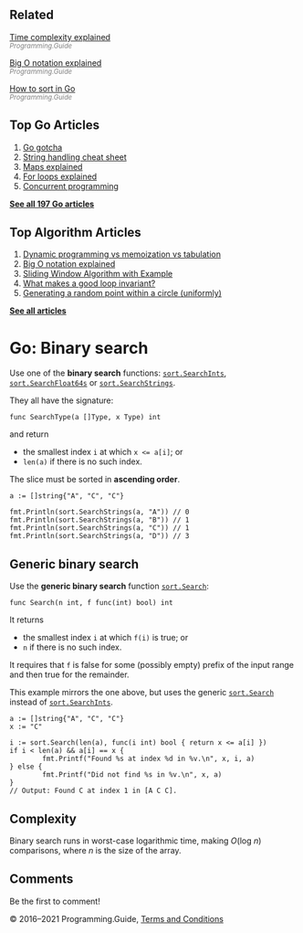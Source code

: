 <span class="underline"></span>

<span class="underline"></span>

Related
-------

[Time complexity explained](../time-complexity-explained.html)  
<span style="color: grey; font-style: italic; font-size: smaller">Programming.Guide</span>

[Big O notation explained](../big-o-notation-explained.html)  
<span style="color: grey; font-style: italic; font-size: smaller">Programming.Guide</span>

[How to sort in Go](how-to-sort-in-go.html)  
<span style="color: grey; font-style: italic; font-size: smaller">Programming.Guide</span>

Top Go Articles
---------------

1.  [Go gotcha](go-gotcha.html)
2.  [String handling cheat sheet](string-functions-reference-cheat-sheet.html)
3.  [Maps explained](maps-explained.html)
4.  [For loops explained](for-loop.html)
5.  [Concurrent programming](go-concurrency-tutorial.html)

[**See all 197 Go articles**](index.html)

<span class="underline"></span>

Top Algorithm Articles
----------------------

1.  [Dynamic programming vs memoization vs tabulation](../dynamic-programming-vs-memoization-vs-tabulation.html)
2.  [Big O notation explained](../big-o-notation-explained.html)
3.  [Sliding Window Algorithm with Example](../sliding-window-example.html)
4.  [What makes a good loop invariant?](../what-makes-a-good-loop-invariant.html)
5.  [Generating a random point within a circle (uniformly)](../random-point-within-circle.html)

[**See all articles**](../index.html)

Go: Binary search
=================

Use one of the **binary search** functions: [`sort.SearchInts`](https://golang.org/pkg/sort/#SearchInts), [`sort.SearchFloat64s`](https://golang.org/pkg/sort/#SearchFloat64s) or [`sort.SearchStrings`](https://golang.org/pkg/sort/#SearchStrings).

They all have the signature:

    func SearchType(a []Type, x Type) int

and return

-   the smallest index `i` at which `x <= a[i]`; or
-   `len(a)` if there is no such index.

The slice must be sorted in **ascending order**.

    a := []string{"A", "C", "C"}

    fmt.Println(sort.SearchStrings(a, "A")) // 0
    fmt.Println(sort.SearchStrings(a, "B")) // 1
    fmt.Println(sort.SearchStrings(a, "C")) // 1
    fmt.Println(sort.SearchStrings(a, "D")) // 3

Generic binary search
---------------------

Use the **generic binary search** function [`sort.Search`](https://golang.org/pkg/sort/#Search):

    func Search(n int, f func(int) bool) int

It returns

-   the smallest index `i` at which `f(i)` is true; or
-   `n` if there is no such index.

It requires that `f` is false for some (possibly empty) prefix of the input range and then true for the remainder.

This example mirrors the one above, but uses the generic [`sort.Search`](https://golang.org/pkg/sort/#Search) instead of [`sort.SearchInts`](https://golang.org/pkg/sort/#SearchInts).

    a := []string{"A", "C", "C"}
    x := "C"

    i := sort.Search(len(a), func(i int) bool { return x <= a[i] })
    if i < len(a) && a[i] == x {
            fmt.Printf("Found %s at index %d in %v.\n", x, i, a)
    } else {
            fmt.Printf("Did not find %s in %v.\n", x, a)
    }
    // Output: Found C at index 1 in [A C C].

Complexity
----------

Binary search runs in worst-case logarithmic time, making *O*(log *n*) comparisons, where *n* is the size of the array.

Comments
--------

Be the first to comment!

© 2016–2021 Programming.Guide, [Terms and Conditions](../terms-and-conditions.html)
